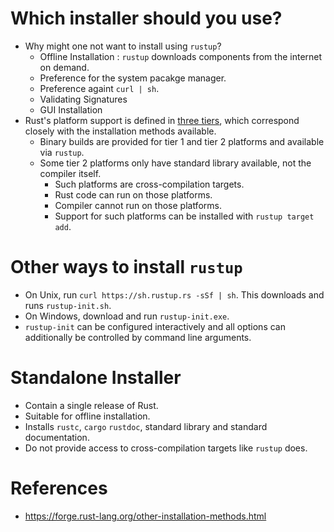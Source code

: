 # Which installer should you use?
* Why might one not want to install using `rustup`?
	* Offline Installation : `rustup` downloads components from the internet on demand.
	* Preference for the system pacakge manager.
	* Preference againt `curl | sh`.
	* Validating Signatures
	* GUI Installation
* Rust's platform support is defined in [three tiers](https://github.com/pravsemilo/rust-notes/blob/master/forge.rust-lang.org/Rust_Platform_Support.md), which correspond closely with the installation methods available.
	* Binary builds are provided for tier 1 and tier 2 platforms and available via `rustup`.
	* Some tier 2 platforms only have standard library available, not the compiler itself.
		* Such platforms are cross-compilation targets.
		* Rust code can run on those platforms.
		* Compiler cannot run on those platforms.
		* Support for such platforms can be installed with `rustup target add`.
# Other ways to install  `rustup`
* On Unix, run `curl https://sh.rustup.rs -sSf | sh`. This downloads and runs `rustup-init.sh`.
* On Windows, download and run `rustup-init.exe`.
* `rustup-init` can be configured interactively and all options can additionally be controlled by command line arguments.
# Standalone Installer
* Contain a single release of Rust.
* Suitable for offline installation.
* Installs `rustc`, `cargo` `rustdoc`, standard library and standard documentation.
* Do not provide access to cross-compilation targets like `rustup` does.
# References
* https://forge.rust-lang.org/other-installation-methods.html
